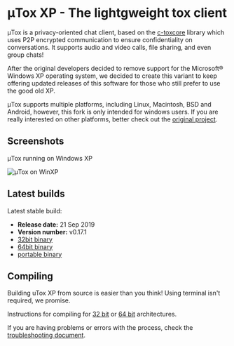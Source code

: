# μTox XP - The lightgweight tox client

μTox is a privacy-oriented chat client, based on the [c-toxcore](https://github.com/TokTok/c-toxcore) library which uses P2P encrypted communication to ensure confidentiality on conversations. It supports audio and video calls, file sharing, and even group chats!

After the original developers decided to remove support for the Microsoft® Windows XP operating system, we decided to create this variant to keep offering updated releases of this software for those who still prefer to use the good old XP. 

μTox supports multiple platforms, including Linux, Macintosh, BSD and Android, however, this fork is only intended for windows users. If you are really interested on other platforms, better check out the [original project](https://github.com/uTox/uTox).

## Screenshots

μTox running on Windows XP

![μTox on WinXP](https://github.com/blueclouds8666/uTox_XP/raw/files/screenshot.png "μTox running on Windows XP")

## Latest builds

Latest stable build:
- **Release date:**  21 Sep 2019
- **Version number:**  v0.17.1
- [32bit binary](https://github.com/blueclouds8666/uTox_XP/raw/files/binaries/0.17.1/utox-i686.exe)
- [64bit binary](https://github.com/blueclouds8666/uTox_XP/raw/files/binaries/0.17.1/utox-AMD64.exe)
- [portable binary](https://github.com/blueclouds8666/uTox_XP/raw/files/binaries/0.17.1/utox-portable.7z)

## Compiling

Building uTox XP from source is easier than you think! Using terminal isn't required, we promise.

Instructions for compiling for [32 bit](https://github.com/blueclouds8666/uTox_XP/blob/legacy-0.17.1/COMPILE32.md) or [64 bit](https://github.com/blueclouds8666/uTox_XP/blob/legacy-0.17.1/COMPILE64.md) architectures.

If you are having problems or errors with the process, check the [troubleshooting document](TROUBLESHOOTING.md).
<br />
<br />
 